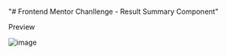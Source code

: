 "# Frontend Mentor Chanllenge - Result Summary Component" 

Preview

![image](https://github.com/divyabharathi2404/result-summary-card/assets/51452449/9d5cedba-96d5-4194-b725-d4be27486c0d)

